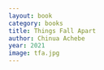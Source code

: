 ```yaml
---
layout: book
category: books
title: Things Fall Apart
author: Chinua Achebe
year: 2021
image: tfa.jpg
---
```


